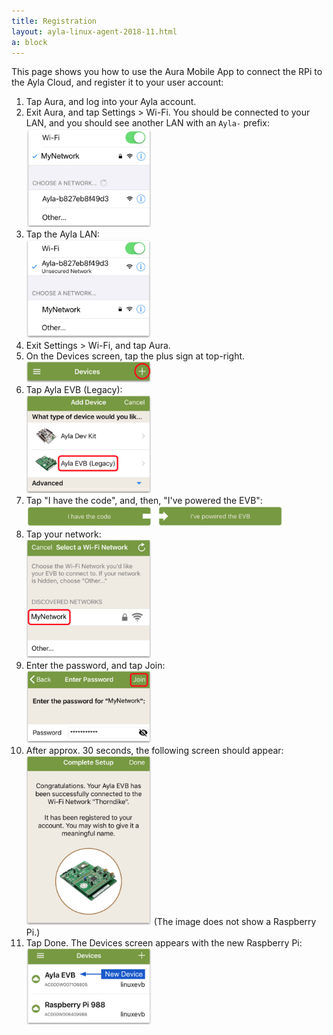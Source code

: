 ```yaml
---
title: Registration
layout: ayla-linux-agent-2018-11.html
a: block
---
```


This page shows you how to use the Aura Mobile App to connect the RPi to the Ayla Cloud, and register it to your user account:

<ol>

<li>Tap Aura, and log into your Ayla account.</li>

<li>Exit Aura, and tap Settings > Wi-Fi. You should be connected to your LAN, and you should see another LAN with an <code>Ayla-</code> prefix:</li>
<img src="my-network.png" width="200">

<li>Tap the Ayla LAN:</li>
<img src="ayla-network.png" width="200">

<li>Exit Settings > Wi-Fi, and tap Aura.</li>

<li>On the Devices screen, tap the plus sign at top-right.</li>
<img src="plus.png" width="200">

<li>Tap Ayla EVB (Legacy):</li>
<img src="legacy.png" width="200">

<li>Tap "I have the code", and, then, "I've powered the EVB":</li>
<img src="have-did.png" width="410">

<li>Tap your network:</li>
<img src="my-network-again.png" width="200">

<li>Enter the password, and tap Join:</li>
<img src="password.png" width="200">

<li>After approx. 30 seconds, the following screen should appear:</li>
<img src="done.png" width="200">
(The image does not show a Raspberry Pi.)

<li>Tap Done. The Devices screen appears with the new Raspberry Pi:</li>
<img src="new-device.png" width="200">

</ol>